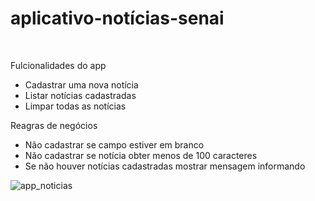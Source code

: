 # aplicativo-notícias-senai
<br>

<p>Fulcionalidades do app</p>

<ul>
  <li>Cadastrar uma nova notícia</li>
  <li>Listar notícias cadastradas</li>
  <li>Limpar todas as notícias</li>
</ul>

<p>Reagras de negócios</p>
<ul>
  <li>Não cadastrar se campo estiver em branco</li>
  <li>Não cadastrar se notícia obter menos de 100 caracteres</li>
  <li>Se não houver notícias cadastradas mostrar mensagem informando</li>
</ul>

![app_noticias](https://user-images.githubusercontent.com/62625309/142908414-594b3921-51bb-496e-8cc9-16d1e9c122e4.gif)
